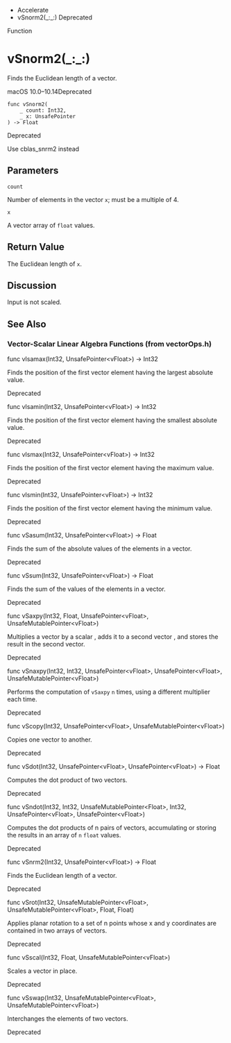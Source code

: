 

- Accelerate
-  vSnorm2(\_:\_:) Deprecated

Function

# vSnorm2(\_:\_:)

Finds the Euclidean length of a vector.

macOS 10.0–10.14Deprecated

``` source
func vSnorm2(
    _ count: Int32,
    _ x: UnsafePointer
) -> Float
```

Deprecated

Use cblas_snrm2 instead

## Parameters 

`count`  

Number of elements in the vector `x`; must be a multiple of 4.

`x`  

A vector array of `float` values.

## Return Value

The Euclidean length of `x`.

## Discussion

Input is not scaled.

## See Also

### Vector-Scalar Linear Algebra Functions (from vectorOps.h)

func vIsamax(Int32, UnsafePointer&lt;vFloat>) -> Int32

Finds the position of the first vector element having the largest absolute value.

Deprecated

func vIsamin(Int32, UnsafePointer&lt;vFloat>) -> Int32

Finds the position of the first vector element having the smallest absolute value.

Deprecated

func vIsmax(Int32, UnsafePointer&lt;vFloat>) -> Int32

Finds the position of the first vector element having the maximum value.

Deprecated

func vIsmin(Int32, UnsafePointer&lt;vFloat>) -> Int32

Finds the position of the first vector element having the minimum value.

Deprecated

func vSasum(Int32, UnsafePointer&lt;vFloat>) -> Float

Finds the sum of the absolute values of the elements in a vector.

Deprecated

func vSsum(Int32, UnsafePointer&lt;vFloat>) -> Float

Finds the sum of the values of the elements in a vector.

Deprecated

func vSaxpy(Int32, Float, UnsafePointer&lt;vFloat>, UnsafeMutablePointer&lt;vFloat>)

Multiplies a vector by a scalar , adds it to a second vector , and stores the result in the second vector.

Deprecated

func vSnaxpy(Int32, Int32, UnsafePointer&lt;vFloat>, UnsafePointer&lt;vFloat>, UnsafeMutablePointer&lt;vFloat>)

Performs the computation of `vSaxpy` `n` times, using a different multiplier each time.

Deprecated

func vScopy(Int32, UnsafePointer&lt;vFloat>, UnsafeMutablePointer&lt;vFloat>)

Copies one vector to another.

Deprecated

func vSdot(Int32, UnsafePointer&lt;vFloat>, UnsafePointer&lt;vFloat>) -> Float

Computes the dot product of two vectors.

Deprecated

func vSndot(Int32, Int32, UnsafeMutablePointer&lt;Float>, Int32, UnsafePointer&lt;vFloat>, UnsafePointer&lt;vFloat>)

Computes the dot products of n pairs of vectors, accumulating or storing the results in an array of `n` `float` values.

Deprecated

func vSnrm2(Int32, UnsafePointer&lt;vFloat>) -> Float

Finds the Euclidean length of a vector.

Deprecated

func vSrot(Int32, UnsafeMutablePointer&lt;vFloat>, UnsafeMutablePointer&lt;vFloat>, Float, Float)

Applies planar rotation to a set of n points whose x and y coordinates are contained in two arrays of vectors.

Deprecated

func vSscal(Int32, Float, UnsafeMutablePointer&lt;vFloat>)

Scales a vector in place.

Deprecated

func vSswap(Int32, UnsafeMutablePointer&lt;vFloat>, UnsafeMutablePointer&lt;vFloat>)

Interchanges the elements of two vectors.

Deprecated


